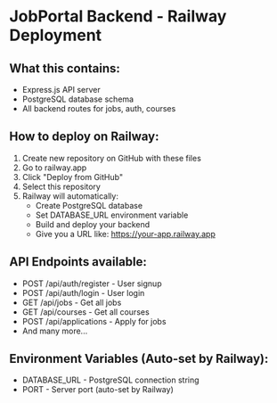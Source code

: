 # JobPortal Backend - Railway Deployment

## What this contains:
- Express.js API server
- PostgreSQL database schema  
- All backend routes for jobs, auth, courses

## How to deploy on Railway:

1. Create new repository on GitHub with these files
2. Go to railway.app
3. Click "Deploy from GitHub"
4. Select this repository
5. Railway will automatically:
   - Create PostgreSQL database
   - Set DATABASE_URL environment variable
   - Build and deploy your backend
   - Give you a URL like: https://your-app.railway.app

## API Endpoints available:
- POST /api/auth/register - User signup
- POST /api/auth/login - User login  
- GET /api/jobs - Get all jobs
- GET /api/courses - Get all courses
- POST /api/applications - Apply for jobs
- And many more...

## Environment Variables (Auto-set by Railway):
- DATABASE_URL - PostgreSQL connection string
- PORT - Server port (auto-set by Railway)